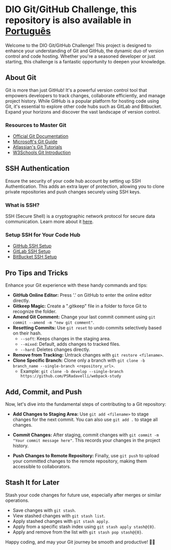 # DIO Git/GitHub Challenge, this repository is also available in [Português](https://github.com/PSRadavelli/dio-github-challenge/blob/develop/READMEpt-br.md)

Welcome to the DIO Git/GitHub Challenge! This project is designed to enhance your understanding of Git and GitHub, the dynamic duo of version control and code hosting. Whether you're a seasoned developer or just starting, this challenge is a fantastic opportunity to deepen your knowledge.

## About Git

Git is more than just GitHub! It's a powerful version control tool that empowers developers to track changes, collaborate efficiently, and manage project history. While GitHub is a popular platform for hosting code using Git, it's essential to explore other code hubs such as GitLab and Bitbucket. Expand your horizons and discover the vast landscape of version control.

### Resources to Master Git

- [Official Git Documentation](https://git-scm.com/doc)
- [Microsoft's Git Guide](https://learn.microsoft.com/pt-br/devops/develop/git/what-is-git)
- [Atlassian's Git Tutorials](https://www.atlassian.com/git/tutorials/what-is-git)
- [W3Schools Git Introduction](https://www.w3schools.com/git/git_intro.asp?remote=github)

## SSH Authentication

Ensure the security of your code hub account by setting up SSH Authentication. This adds an extra layer of protection, allowing you to clone private repositories and push changes securely using SSH keys.

### What is SSH?

SSH (Secure Shell) is a cryptographic network protocol for secure data communication. Learn more about it [here](https://www.techtarget.com/searchsecurity/definition/Secure-Shell).

### Setup SSH for Your Code Hub

- [GitHub SSH Setup](https://docs.github.com/pt/authentication/connecting-to-github-with-ssh/generating-a-new-ssh-key-and-adding-it-to-the-ssh-agent)
- [GitLab SSH Setup](https://docs.gitlab.com/ee/user/ssh.html)
- [BitBucket SSH Setup](https://bitbucket.org/account/settings/ssh-keys/)

## Pro Tips and Tricks

Enhance your Git experience with these handy commands and tips:

- **GitHub Online Editor:** Press '.' on GitHub to enter the online editor directly.
- **Gitkeep Magic:** Create a ".gitkeep" file in a folder to force Git to recognize the folder.
- **Amend Git Comment:** Change your last commit comment using `git commit --amend -m "new git comment"`.
- **Resetting Commits:** Use `git reset` to undo commits selectively based on their hash.
  - `--soft`: Keeps changes in the staging area.
  - `--mixed`: Default, adds changes to tracked files.
  - `--hard`: Deletes changes directly.
- **Remove from Tracking:** Untrack changes with `git restore <filename>`.
- **Clone Specific Branch:** Clone only a branch with `git clone -b branch_name --single-branch <repository_url>`.
  - Example: `git clone -b develop --single-branch https://github.com/PSRadavelli/webpack-study`

## Add, Commit, and Push

Now, let's dive into the fundamental steps of contributing to a Git repository:

- **Add Changes to Staging Area:** Use `git add <filename>` to stage changes for the next commit. You can also use `git add .` to stage all changes.

- **Commit Changes:** After staging, commit changes with `git commit -m "Your commit message here"`. This records your changes in the project history.

- **Push Changes to Remote Repository:** Finally, use `git push` to upload your committed changes to the remote repository, making them accessible to collaborators.

## Stash It for Later

Stash your code changes for future use, especially after merges or similar operations.

- Save changes with `git stash`.
- View stashed changes with `git stash list`.
- Apply stashed changes with `git stash apply`.
- Apply from a specific stash index using `git stash apply stash@{0}`.
- Apply and remove from the list with `git stash pop stash@{0}`.

Happy coding, and may your Git journey be smooth and productive! 🚀✨
